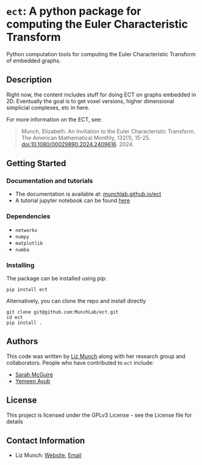 # `ect`: A python package for computing the Euler Characteristic Transform

Python computation tools for computing the Euler Characteristic Transform of embedded graphs. 

## Description

Right now, the content includes stuff for doing ECT on graphs embedded in 2D. Eventually the goal is to get voxel versions, higher dimensional simplicial complexes, etc in here.

For more information on the ECT, see:

>  Munch, Elizabeth. An Invitation to the Euler Characteristic Transform. The American Mathematical Monthly, 132(1), 15-25. [doi:10.1080/00029890.2024.2409616](https://doi.org/10.1080/00029890.2024.2409616). 2024.

## Getting Started

### Documentation and tutorials

- The documentation is available at: [munchlab.github.io/ect](https://munchlab.github.io/ect/)
- A tutorial jupyter notebook can be found [here](https://munchlab.github.io/ect/notebooks/Tutorial-ECT_for_embedded_graphs.html)

### Dependencies

- `networkx`
- `numpy`
- `matplotlib`
- `numba`

### Installing

The package can be installed using pip:

```{bash}
pip install ect
```

Alternatively, you can clone the repo and install directly

```{bash}
git clone git@github.com:MunchLab/ect.git
cd ect
pip install .
```

## Authors

This code was written by [Liz Munch](https://elizabethmunch.com/) along with her research group and collaborators. People who have contributed to `ect` include:

- [Sarah McGuire](https://www.sarah-mcguire.com/)
- [Yemeen Ayub](https://yemeen.com/)

## License

This project is licensed under the GPLv3 License - see the License file for details

## Contact Information

- Liz Munch: [Website](http://www.elizabethmunch.com), [Email](mailto:muncheli@msu.edu)

